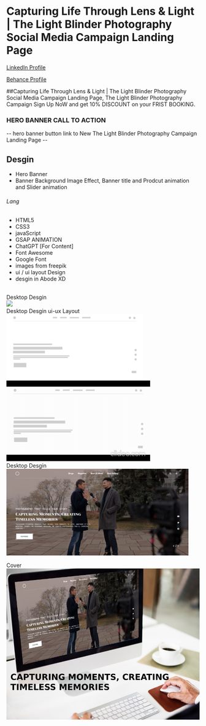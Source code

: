 # Capturing Life Through Lens & Light | The Light Blinder Photography Social Media Campaign Landing Page
<a href="https://www.linkedin.com/in/dharmendraverma95/" target="_blank">LinkedIn Profile </a>

<a href="https://www.behance.net/dhirukumar" target="_blank">Behance Profile </a>

##Capturing Life Through Lens & Light | The Light Blinder Photography Social Media Campaign Landing Page, The Light Blinder Photography Campaign Sign Up NoW and get 10% DISCOUNT on your FRIST BOOKING.

### HERO BANNER CALL TO ACTION
-- hero banner button link to New The Light Blinder Photography Campaign Landing Page --

## Desgin 
<ul>
  <li>Hero Banner</li>
  <li>Banner Background Image Effect, Banner title and Prodcut animation and Slider animation </li>
</ul>

###### Lang
<ul>
  <li>HTML5</li>
  <li>CSS3</li>
  <li>javaScript</li>
  <li>GSAP ANIMATION</li>
  <li>ChatGPT [For Content]</li>
  <li>Font Awesome</li>
  <li>Google Font</li>
  <li>images from freepik</li>
  <li>ui / ui layout Design</li>
  <li>desgin in Abode XD</li>
</ul>


<br>
<span>Desktop Desgin</span><br/>
<a href="https://www.behance.net/gallery/214673629/The-Light-Blinder-Photography-Social-Media-Landing-Page" target="_blank" >
<img src="./img/landing-page.gif" width="575px"/>
</a>

 <br />
<span>Desktop Desgin ui-ux Layout</span><br/>
<a href="https://www.behance.net/gallery/214673629/The-Light-Blinder-Photography-Social-Media-Landing-Page" target="_blank" >
<img src="./img/ui-ux-landing-page.png" width="357px"/>
<img src="./img/ui-ux-landing-page.gif" width="375px"/>
</a>

 <br />
<span>Desktop Desgin</span><br/>
<a href="https://www.behance.net/gallery/214673629/The-Light-Blinder-Photography-Social-Media-Landing-Page" target="_blank" >
<img src="./img/landing-page.png" width="475px"/>
</a>

<span>Cover</span><br/>
<a href="https://www.behance.net/gallery/214673629/The-Light-Blinder-Photography-Social-Media-Landing-Page" target="_blank" >
<img src="./img/cover.png" width="575px"/>
</a>




